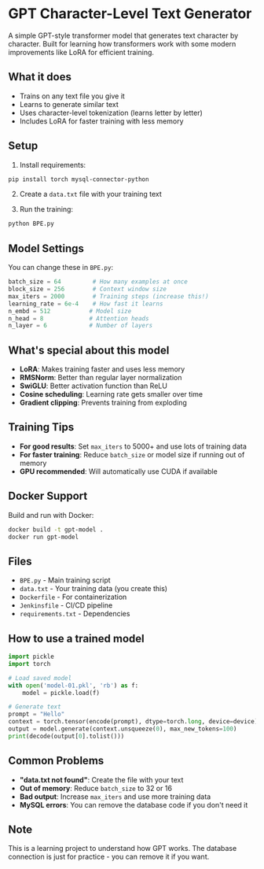 # GPT Character-Level Text Generator

A simple GPT-style transformer model that generates text character by character. Built for learning how transformers work with some modern improvements like LoRA for efficient training.

## What it does

- Trains on any text file you give it
- Learns to generate similar text
- Uses character-level tokenization (learns letter by letter)
- Includes LoRA for faster training with less memory

## Setup

1. Install requirements:
```bash
pip install torch mysql-connector-python
```

2. Create a `data.txt` file with your training text

3. Run the training:
```bash
python BPE.py
```

## Model Settings

You can change these in `BPE.py`:

```python
batch_size = 64         # How many examples at once
block_size = 256        # Context window size
max_iters = 2000        # Training steps (increase this!)
learning_rate = 6e-4    # How fast it learns
n_embd = 512           # Model size
n_head = 8             # Attention heads
n_layer = 6            # Number of layers
```

## What's special about this model

- **LoRA**: Makes training faster and uses less memory
- **RMSNorm**: Better than regular layer normalization
- **SwiGLU**: Better activation function than ReLU
- **Cosine scheduling**: Learning rate gets smaller over time
- **Gradient clipping**: Prevents training from exploding

## Training Tips

- **For good results**: Set `max_iters` to 5000+ and use lots of training data
- **For faster training**: Reduce `batch_size` or model size if running out of memory
- **GPU recommended**: Will automatically use CUDA if available

## Docker Support

Build and run with Docker:
```bash
docker build -t gpt-model .
docker run gpt-model
```

## Files

- `BPE.py` - Main training script
- `data.txt` - Your training data (you create this)
- `Dockerfile` - For containerization
- `Jenkinsfile` - CI/CD pipeline
- `requirements.txt` - Dependencies

## How to use a trained model

```python
import pickle
import torch

# Load saved model
with open('model-01.pkl', 'rb') as f:
    model = pickle.load(f)

# Generate text
prompt = "Hello"
context = torch.tensor(encode(prompt), dtype=torch.long, device=device)
output = model.generate(context.unsqueeze(0), max_new_tokens=100)
print(decode(output[0].tolist()))
```

## Common Problems

- **"data.txt not found"**: Create the file with your text
- **Out of memory**: Reduce `batch_size` to 32 or 16
- **Bad output**: Increase `max_iters` and use more training data
- **MySQL errors**: You can remove the database code if you don't need it

## Note

This is a learning project to understand how GPT works. The database connection is just for practice - you can remove it if you want.

